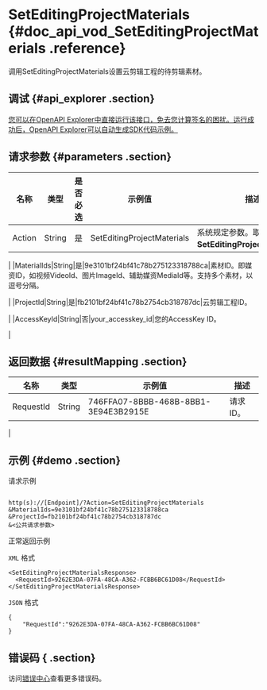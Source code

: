 # SetEditingProjectMaterials {#doc_api_vod_SetEditingProjectMaterials .reference}

调用SetEditingProjectMaterials设置云剪辑工程的待剪辑素材。

## 调试 {#api_explorer .section}

[您可以在OpenAPI Explorer中直接运行该接口，免去您计算签名的困扰。运行成功后，OpenAPI Explorer可以自动生成SDK代码示例。](https://api.aliyun.com/#product=vod&api=SetEditingProjectMaterials&type=RPC&version=2017-03-21)

## 请求参数 {#parameters .section}

|名称|类型|是否必选|示例值|描述|
|--|--|----|---|--|
|Action|String|是|SetEditingProjectMaterials|系统规定参数。取值：**SetEditingProjectMaterials**。

 |
|MaterialIds|String|是|9e3101bf24bf41c78b275123318788ca|素材ID。即媒资ID，如视频VideoId、图片ImageId、辅助媒资MediaId等。支持多个素材，以逗号分隔。

 |
|ProjectId|String|是|fb2101bf24bf41c78b2754cb318787dc|云剪辑工程ID。

 |
|AccessKeyId|String|否|your\_accesskey\_id|您的AccessKey ID。

 |

## 返回数据 {#resultMapping .section}

|名称|类型|示例值|描述|
|--|--|---|--|
|RequestId|String|746FFA07-8BBB-468B-8BB1-3E94E3B2915E|请求ID。

 |

## 示例 {#demo .section}

请求示例

``` {#request_demo}

http(s)://[Endpoint]/?Action=SetEditingProjectMaterials
&MaterialIds=9e3101bf24bf41c78b275123318788ca
&ProjectId=fb2101bf24bf41c78b2754cb318787dc
&<公共请求参数>

```

正常返回示例

`XML` 格式

``` {#xml_return_success_demo}
<SetEditingProjectMaterialsResponse>
  <RequestId>9262E3DA-07FA-48CA-A362-FCBB6BC61D08</RequestId>
</SetEditingProjectMaterialsResponse>
```

`JSON` 格式

``` {#json_return_success_demo}
{
	"RequestId":"9262E3DA-07FA-48CA-A362-FCBB6BC61D08"
}
```

## 错误码 { .section}

访问[错误中心](https://error-center.aliyun.com/status/product/vod)查看更多错误码。


